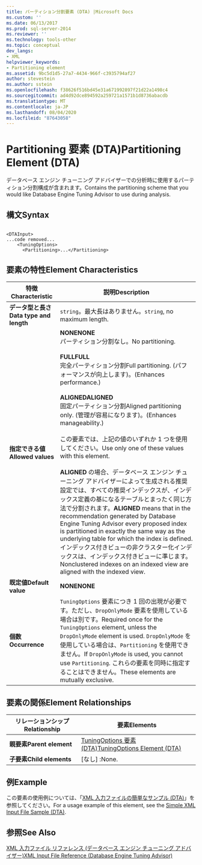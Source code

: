 ```yaml
---
title: パーティション分割要素 (DTA) |Microsoft Docs
ms.custom: ''
ms.date: 06/13/2017
ms.prod: sql-server-2014
ms.reviewer: ''
ms.technology: tools-other
ms.topic: conceptual
dev_langs:
- XML
helpviewer_keywords:
- Partitioning element
ms.assetid: 9bc5d1d5-27a7-4434-966f-c3935794af27
author: stevestein
ms.author: sstein
ms.openlocfilehash: f38626f516bd45e31a671992897f21d22a1498c4
ms.sourcegitcommit: ad4d92dce894592a259721a1571b1d8736abacdb
ms.translationtype: MT
ms.contentlocale: ja-JP
ms.lasthandoff: 08/04/2020
ms.locfileid: "87643058"
---
```

# <a name="partitioning-element-dta"></a><span data-ttu-id="81081-102">Partitioning 要素 (DTA)</span><span class="sxs-lookup"><span data-stu-id="81081-102">Partitioning Element (DTA)</span></span>
  <span data-ttu-id="81081-103">データベース エンジン チューニング アドバイザーでの分析時に使用するパーティション分割構成が含まれます。</span><span class="sxs-lookup"><span data-stu-id="81081-103">Contains the partitioning scheme that you would like Database Engine Tuning Advisor to use during analysis.</span></span>  
  
## <a name="syntax"></a><span data-ttu-id="81081-104">構文</span><span class="sxs-lookup"><span data-stu-id="81081-104">Syntax</span></span>  
  
```  
  
<DTAInput>  
...code removed...  
    <TuningOptions>  
      <Partitioning>...</Partitioning>  
```  
  
## <a name="element-characteristics"></a><span data-ttu-id="81081-105">要素の特性</span><span class="sxs-lookup"><span data-stu-id="81081-105">Element Characteristics</span></span>  
  
|<span data-ttu-id="81081-106">特徴</span><span class="sxs-lookup"><span data-stu-id="81081-106">Characteristic</span></span>|<span data-ttu-id="81081-107">説明</span><span class="sxs-lookup"><span data-stu-id="81081-107">Description</span></span>|  
|--------------------|-----------------|  
|<span data-ttu-id="81081-108">**データ型と長さ**</span><span class="sxs-lookup"><span data-stu-id="81081-108">**Data type and length**</span></span>|<span data-ttu-id="81081-109">`string`。最大長はありません。</span><span class="sxs-lookup"><span data-stu-id="81081-109">`string`, no maximum length.</span></span>|  
|<span data-ttu-id="81081-110">**指定できる値**</span><span class="sxs-lookup"><span data-stu-id="81081-110">**Allowed values**</span></span>|<span data-ttu-id="81081-111">**NONE**</span><span class="sxs-lookup"><span data-stu-id="81081-111">**NONE**</span></span><br /> <span data-ttu-id="81081-112">パーティション分割なし。</span><span class="sxs-lookup"><span data-stu-id="81081-112">No partitioning.</span></span><br /><br /> <span data-ttu-id="81081-113">**FULL**</span><span class="sxs-lookup"><span data-stu-id="81081-113">**FULL**</span></span><br /> <span data-ttu-id="81081-114">完全パーティション分割</span><span class="sxs-lookup"><span data-stu-id="81081-114">Full partitioning.</span></span> <span data-ttu-id="81081-115">(パフォーマンスが向上します)。</span><span class="sxs-lookup"><span data-stu-id="81081-115">(Enhances performance.)</span></span><br /><br /> <span data-ttu-id="81081-116">**ALIGNED**</span><span class="sxs-lookup"><span data-stu-id="81081-116">**ALIGNED**</span></span><br /> <span data-ttu-id="81081-117">固定パーティション分割</span><span class="sxs-lookup"><span data-stu-id="81081-117">Aligned partitioning only.</span></span> <span data-ttu-id="81081-118">(管理が容易になります)。</span><span class="sxs-lookup"><span data-stu-id="81081-118">(Enhances manageability.)</span></span><br /><br /> <span data-ttu-id="81081-119">この要素では、上記の値のいずれか 1 つを使用してください。</span><span class="sxs-lookup"><span data-stu-id="81081-119">Use only one of these values with this element.</span></span><br /><br /> <span data-ttu-id="81081-120">**ALIGNED** の場合、データベース エンジン チューニング アドバイザーによって生成される推奨設定では、すべての推奨インデックスが、インデックス定義の基になるテーブルとまったく同じ方法で分割されます。</span><span class="sxs-lookup"><span data-stu-id="81081-120">**ALIGNED** means that in the recommendation generated by Database Engine Tuning Advisor every proposed index is partitioned in exactly the same way as the underlying table for which the index is defined.</span></span> <span data-ttu-id="81081-121">インデックス付きビューの非クラスター化インデックスは、インデックス付きビューに準じます。</span><span class="sxs-lookup"><span data-stu-id="81081-121">Nonclustered indexes on an indexed view are aligned with the indexed view.</span></span>|  
|<span data-ttu-id="81081-122">**既定値**</span><span class="sxs-lookup"><span data-stu-id="81081-122">**Default value**</span></span>|<span data-ttu-id="81081-123">**NONE**</span><span class="sxs-lookup"><span data-stu-id="81081-123">**NONE**</span></span>|  
|<span data-ttu-id="81081-124">**個数**</span><span class="sxs-lookup"><span data-stu-id="81081-124">**Occurrence**</span></span>|<span data-ttu-id="81081-125">`TuningOptions` 要素につき 1 回の出現が必要です。ただし、`DropOnlyMode` 要素を使用している場合は別です。</span><span class="sxs-lookup"><span data-stu-id="81081-125">Required once for the `TuningOptions` element, unless the `DropOnlyMode` element is used.</span></span> <span data-ttu-id="81081-126">`DropOnlyMode` を使用している場合は、`Partitioning` を使用できません。</span><span class="sxs-lookup"><span data-stu-id="81081-126">If `DropOnlyMode` is used, you cannot use `Partitioning`.</span></span> <span data-ttu-id="81081-127">これらの要素を同時に指定することはできません。</span><span class="sxs-lookup"><span data-stu-id="81081-127">These elements are mutually exclusive.</span></span>|  
  
## <a name="element-relationships"></a><span data-ttu-id="81081-128">要素の関係</span><span class="sxs-lookup"><span data-stu-id="81081-128">Element Relationships</span></span>  
  
|<span data-ttu-id="81081-129">リレーションシップ</span><span class="sxs-lookup"><span data-stu-id="81081-129">Relationship</span></span>|<span data-ttu-id="81081-130">要素</span><span class="sxs-lookup"><span data-stu-id="81081-130">Elements</span></span>|  
|------------------|--------------|  
|<span data-ttu-id="81081-131">**親要素**</span><span class="sxs-lookup"><span data-stu-id="81081-131">**Parent element**</span></span>|[<span data-ttu-id="81081-132">TuningOptions 要素 &#40;DTA&#41;</span><span class="sxs-lookup"><span data-stu-id="81081-132">TuningOptions Element &#40;DTA&#41;</span></span>](tuningoptions-element-dta.md)|  
|<span data-ttu-id="81081-133">**子要素**</span><span class="sxs-lookup"><span data-stu-id="81081-133">**Child elements**</span></span>|<span data-ttu-id="81081-134">[なし] :</span><span class="sxs-lookup"><span data-stu-id="81081-134">None.</span></span>|  
  
## <a name="example"></a><span data-ttu-id="81081-135">例</span><span class="sxs-lookup"><span data-stu-id="81081-135">Example</span></span>  
 <span data-ttu-id="81081-136">この要素の使用例については、「[XML 入力ファイルの簡単なサンプル &#40;DTA&#41;](simple-xml-input-file-sample-dta.md)」を参照してください。</span><span class="sxs-lookup"><span data-stu-id="81081-136">For a usage example of this element, see the [Simple XML Input File Sample &#40;DTA&#41;](simple-xml-input-file-sample-dta.md).</span></span>  
  
## <a name="see-also"></a><span data-ttu-id="81081-137">参照</span><span class="sxs-lookup"><span data-stu-id="81081-137">See Also</span></span>  
 [<span data-ttu-id="81081-138">XML 入力ファイル リファレンス &#40;データベース エンジン チューニング アドバイザー&#41;</span><span class="sxs-lookup"><span data-stu-id="81081-138">XML Input File Reference &#40;Database Engine Tuning Advisor&#41;</span></span>](xml-input-file-reference-database-engine-tuning-advisor.md)  
  
  
